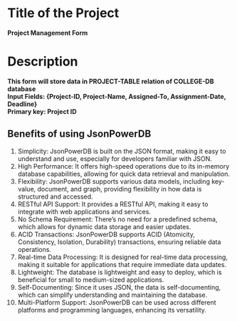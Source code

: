 # Title of the Project

**Project Management Form** 

# Description

**This form will store data in PROJECT-TABLE relation of COLLEGE-DB database**  
**Input Fields: {Project-ID, Project-Name, Assigned-To, Assignment-Date, Deadline}**  
**Primary key: Project ID** 

## Benefits of using JsonPowerDB
1. Simplicity:
JsonPowerDB is built on the JSON format, making it easy to understand and use, especially for developers familiar with JSON.
2. High Performance:
It offers high-speed operations due to its in-memory database capabilities, allowing for quick data retrieval and manipulation.
3. Flexibility:
JsonPowerDB supports various data models, including key-value, document, and graph, providing flexibility in how data is structured and accessed.
4. RESTful API Support:
It provides a RESTful API, making it easy to integrate with web applications and services.
5. No Schema Requirement:
There’s no need for a predefined schema, which allows for dynamic data storage and easier updates.
6. ACID Transactions:
JsonPowerDB supports ACID (Atomicity, Consistency, Isolation, Durability) transactions, ensuring reliable data operations.
7. Real-time Data Processing:
It is designed for real-time data processing, making it suitable for applications that require immediate data updates.
8. Lightweight:
The database is lightweight and easy to deploy, which is beneficial for small to medium-sized applications.
9. Self-Documenting:
Since it uses JSON, the data is self-documenting, which can simplify understanding and maintaining the database.
10. Multi-Platform Support:
JsonPowerDB can be used across different platforms and programming languages, enhancing its versatility.

